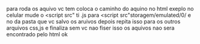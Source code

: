 para roda os aquivo vc tem coloca o caminho do aquino no html exeplo no celular mude o <script src" ti
.js </script> para <script src"storagem/emulated/0/ e no da pasta que vc salvo os aruivos depois repita isso para os outros arquivos css,js e finaliza </script>
sem vc nao fiser isso os aquivos nao sera encontrado pelo html ok 
